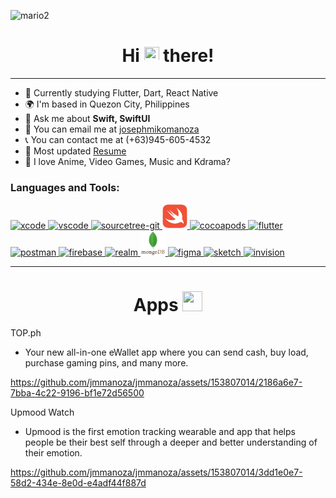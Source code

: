 ![mario2](https://github.com/jmmanoza/jmmanoza/assets/153807014/97bb1263-6739-4873-9970-497c3de521f7)

<h1 align="center">Hi <img width="24" height="24" src="https://github.com/jmmanoza/jmmanoza/assets/153807014/188d88e2-dcc1-4070-b56a-53ffc9bd849e"> there!</h1>

---

- 🧠 Currently studying Flutter, Dart, React Native
- 🌍 I'm based in Quezon City, Philippines
- 💬 Ask me about **Swift, SwiftUI**
- 📧 You can email me at [josephmikomanoza](mailto:josephmikomanoza@gmail.com)
- 📞 You can contact me at (+63)945-605-4532
- 📄 Most updated [Resume](https://urlr.me/rs5Yh)
- 🤍 I love Anime, Video Games, Music and Kdrama?


<h3 align="left">Languages and Tools:</h3>
<p align="left"> 
<a href="https://developer.apple.com/xcode/" target="_blank" rel="noreferrer"> <img src="https://github.com/jmmanoza/jmmanoza/assets/153807014/d2733a61-bc0b-4806-a121-a1a96a10f156" alt="xcode" width="40" height="40"/> </a> <a href="https://code.visualstudio.com/docs/setup/mac" target="_blank" rel="noreferrer"> <img src="https://github.com/jmmanoza/jmmanoza/assets/153807014/e4f0fbb1-92c0-4876-b667-b9a58edf8d59" alt="vscode" width="40" height="40"/> </a> <a href="https://www.sourcetreeapp.com/" target="_blank" rel="noreferrer"> <img src="https://github.com/jmmanoza/jmmanoza/assets/153807014/15dc69fe-f333-4006-b768-9d41d11101eb" alt="sourcetree-git" width="40" height="40"/> </a> <a href="https://developer.apple.com/swift/" target="_blank" rel="noreferrer"> <img src="https://raw.githubusercontent.com/devicons/devicon/master/icons/swift/swift-original.svg" alt="swift" width="40" height="40"/> </a> <a href="https://cocoapods.org/" target="_blank" rel="noreferrer"> <img src="https://github.com/jmmanoza/jmmanoza/assets/153807014/87d36d8c-a8e3-443a-a533-3d14040ebab0" alt="cocoapods" width="40" height="40"/> </a> <a href="https://flutter.dev" target="_blank" rel="noreferrer"> <img src="https://www.vectorlogo.zone/logos/flutterio/flutterio-icon.svg" alt="flutter" width="40" height="40"/> </a> <a href="https://postman.com" target="_blank" rel="noreferrer"> <img src="https://www.vectorlogo.zone/logos/getpostman/getpostman-icon.svg" alt="postman" width="40" height="40"/> </a> <a href="https://firebase.google.com/" target="_blank" rel="noreferrer"> <img src="https://www.vectorlogo.zone/logos/firebase/firebase-icon.svg" alt="firebase" width="40" height="40"/> </a> <a href="https://realm.io/" target="_blank" rel="noreferrer"> <img src="https://raw.githubusercontent.com/bestofjs/bestofjs-webui/8665e8c267a0215f3159df28b33c365198101df5/public/logos/realm.svg" alt="realm" width="40" height="40"/> </a> <a href="https://www.mongodb.com/" target="_blank" rel="noreferrer"> <img src="https://raw.githubusercontent.com/devicons/devicon/master/icons/mongodb/mongodb-original-wordmark.svg" alt="mongodb" width="40" height="40"/> </a> <a href="https://www.figma.com/" target="_blank" rel="noreferrer"> <img src="https://www.vectorlogo.zone/logos/figma/figma-icon.svg" alt="figma" width="40" height="40"/> </a> <a href="https://www.sketch.com/" target="_blank" rel="noreferrer"> <img src="https://www.vectorlogo.zone/logos/sketchapp/sketchapp-icon.svg" alt="sketch" width="40" height="40"/> </a> <a href="https://www.invisionapp.com/" target="_blank" rel="noreferrer"> <img src="https://www.vectorlogo.zone/logos/invisionapp/invisionapp-icon.svg" alt="invision" width="40" height="40"/> </a> </p>

---

<h1 align="center">Apps <img width="32" height="32" src="https://github.com/jmmanoza/jmmanoza/assets/153807014/ecbaf08f-0e5c-4977-99a0-55497478f250"> </h1>

TOP.ph 
- Your new all-in-one eWallet app where you can send cash, buy load, purchase gaming pins, and many more.

https://github.com/jmmanoza/jmmanoza/assets/153807014/2186a6e7-7bba-4c22-9196-bf1e72d56500

Upmood Watch
- Upmood is the first emotion tracking wearable and app that helps people be their best self through a deeper and better understanding of their emotion.

https://github.com/jmmanoza/jmmanoza/assets/153807014/3dd1e0e7-58d2-434e-8e0d-e4adf44f887d



